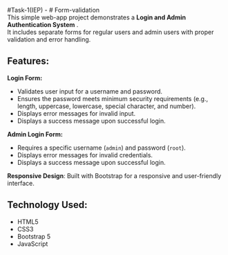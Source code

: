 #Task-1(IEP) - # Form-validation <br>
This simple web-app project demonstrates a **Login and Admin Authentication System** .<br> It includes separate forms for regular users and admin users with proper validation and error handling.<br>

## Features:<br>

**Login Form:**<br>
  - Validates user input for a username and password.<br>
  - Ensures the password meets minimum security requirements (e.g., length, uppercase, lowercase, special character, and number).<br>
  - Displays error messages for invalid input.<br>
  - Displays a success message upon successful login.<br>

 **Admin Login Form:**<br>
  - Requires a specific username (`admin`) and password (`root`).<br>
  - Displays error messages for invalid credentials.<br>
  - Displays a success message upon successful login.<br>

 **Responsive Design**: Built with Bootstrap for a responsive and user-friendly interface.<br>

## Technology Used:<br>
  - HTML5<br>
  - CSS3<br>
  - Bootstrap 5<br>
  - JavaScript
